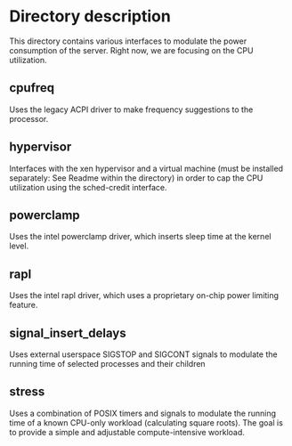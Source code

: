 # Directory description
This directory contains various interfaces to modulate the power consumption of the server. Right now, we are focusing on the CPU utilization.

## cpufreq
Uses the legacy ACPI driver to make frequency suggestions to the processor.

## hypervisor
Interfaces with the xen hypervisor and a virtual machine (must be installed separately: See Readme within the directory) in order to cap the CPU utilization using the sched-credit interface.

## powerclamp
Uses the intel powerclamp driver, which inserts sleep time at the kernel level.

## rapl
Uses the intel rapl driver, which uses a proprietary on-chip power limiting feature.

## signal_insert_delays
Uses external userspace SIGSTOP and SIGCONT signals to modulate the running time of selected processes and their children

## stress
Uses a combination of POSIX timers and signals to modulate the running time of a known CPU-only workload (calculating square roots). The goal is to provide a simple and adjustable compute-intensive workload.
